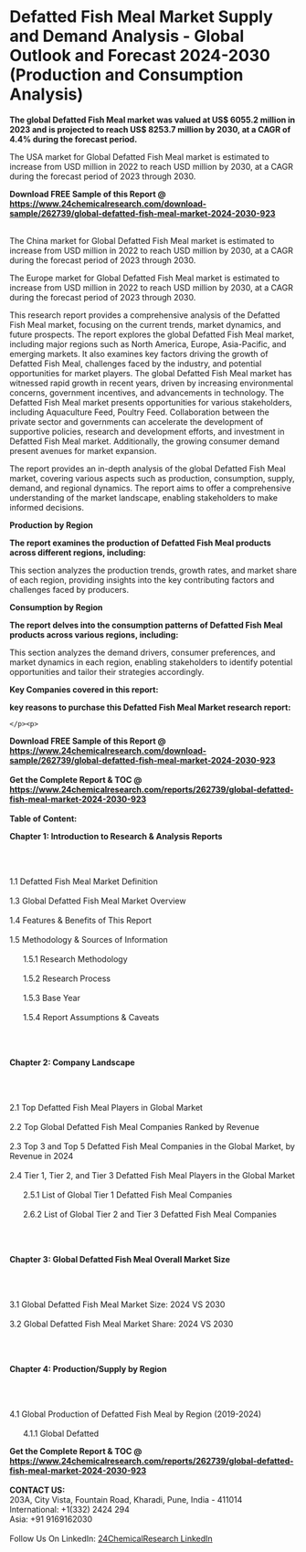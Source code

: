 <h1>Defatted Fish Meal Market Supply and Demand Analysis - Global Outlook and Forecast 2024-2030 (Production and Consumption Analysis)</h1><p><strong>The global Defatted Fish Meal market was valued at US$ 6055.2 million in 2023 and is projected to reach US$ 8253.7 million by 2030, at a CAGR of 4.4% during the forecast period.</strong></p><p>
</p><p>The USA market for Global Defatted Fish Meal market is estimated to increase from USD million in 2022 to reach USD million by 2030, at a CAGR during the forecast period of 2023 through 2030.</p><div><b>Download FREE Sample of this Report @ 
            <a href="https://www.24chemicalresearch.com/download-sample/262739/global-defatted-fish-meal-market-2024-2030-923">
            https://www.24chemicalresearch.com/download-sample/262739/global-defatted-fish-meal-market-2024-2030-923</a></b></div><br><p>
</p><p>The China market for Global Defatted Fish Meal market is estimated to increase from USD million in 2022 to reach USD million by 2030, at a CAGR during the forecast period of 2023 through 2030.</p><p>
</p><p>The Europe market for Global Defatted Fish Meal market is estimated to increase from USD million in 2022 to reach USD million by 2030, at a CAGR during the forecast period of 2023 through 2030.</p><p>
</p><p>This research report provides a comprehensive analysis of the Defatted Fish Meal market, focusing on the current trends, market dynamics, and future prospects. The report explores the global Defatted Fish Meal market, including major regions such as North America, Europe, Asia-Pacific, and emerging markets. It also examines key factors driving the growth of Defatted Fish Meal, challenges faced by the industry, and potential opportunities for market players. The global Defatted Fish Meal market has witnessed rapid growth in recent years, driven by increasing environmental concerns, government incentives, and advancements in technology. The Defatted Fish Meal market presents opportunities for various stakeholders, including Aquaculture Feed, Poultry Feed. Collaboration between the private sector and governments can accelerate the development of supportive policies, research and development efforts, and investment in Defatted Fish Meal market. Additionally, the growing consumer demand present avenues for market expansion.</p><p>
</p><p>The report provides an in-depth analysis of the global Defatted Fish Meal market, covering various aspects such as production, consumption, supply, demand, and regional dynamics. The report aims to offer a comprehensive understanding of the market landscape, enabling stakeholders to make informed decisions.</p><p>
</p><p><strong>Production by Region</strong></p><p>
</p><p><strong>The report examines the production of Defatted Fish Meal products across different regions, including:</strong></p><p>
</p><p>
</p><p>This section analyzes the production trends, growth rates, and market share of each region, providing insights into the key contributing factors and challenges faced by producers.</p><p>
</p><p><strong>Consumption by Region</strong></p><p>
</p><p><strong>The report delves into the consumption patterns of Defatted Fish Meal products across various regions, including:</strong></p><p>
</p><p>
</p><p>This section analyzes the demand drivers, consumer preferences, and market dynamics in each region, enabling stakeholders to identify potential opportunities and tailor their strategies accordingly.</p><p>
<strong>Key Companies covered in this report:</strong></p><p>
</p><p>
</p><p><strong>key reasons to purchase this Defatted Fish Meal Market research report:</strong></p><p>

	</p><p>

</p><div><b>Download FREE Sample of this Report @ 
            <a href="https://www.24chemicalresearch.com/download-sample/262739/global-defatted-fish-meal-market-2024-2030-923">
            https://www.24chemicalresearch.com/download-sample/262739/global-defatted-fish-meal-market-2024-2030-923</a></b></div><br><div><b>Get the Complete Report & TOC @ 
            <a href="https://www.24chemicalresearch.com/reports/262739/global-defatted-fish-meal-market-2024-2030-923">
            https://www.24chemicalresearch.com/reports/262739/global-defatted-fish-meal-market-2024-2030-923</a></b></div><br>
            <b>Table of Content:</b><p><p><strong>Chapter 1: Introduction to Research &amp; Analysis Reports</strong></p><br />
<br />
<p>1.1 Defatted Fish Meal Market Definition<br /><br />
1.3 Global Defatted Fish Meal Market Overview<br /><br />
1.4 Features &amp; Benefits of This Report<br /><br />
1.5 Methodology &amp; Sources of Information<br /><br />
&nbsp;&nbsp;&nbsp;&nbsp;&nbsp; 1.5.1 Research Methodology<br /><br />
&nbsp;&nbsp;&nbsp;&nbsp;&nbsp; 1.5.2 Research Process<br /><br />
&nbsp;&nbsp;&nbsp;&nbsp;&nbsp; 1.5.3 Base Year<br /><br />
&nbsp;&nbsp;&nbsp;&nbsp;&nbsp; 1.5.4 Report Assumptions &amp; Caveats</p><br />
<br />
<p><strong>Chapter 2: Company Landscape</strong></p><br />
<br />
<p>2.1 Top Defatted Fish Meal Players in Global Market<br /><br />
2.2 Top Global Defatted Fish Meal Companies Ranked by Revenue<br /><br />
2.3 Top 3 and Top 5 Defatted Fish Meal Companies in the Global Market, by Revenue in 2024<br /><br />
2.4 Tier 1, Tier 2, and Tier 3 Defatted Fish Meal Players in the Global Market<br /><br />
&nbsp;&nbsp;&nbsp;&nbsp;&nbsp; 2.5.1 List of Global Tier 1 Defatted Fish Meal Companies<br /><br />
&nbsp;&nbsp;&nbsp;&nbsp;&nbsp; 2.6.2 List of Global Tier 2 and Tier 3 Defatted Fish Meal Companies</p><br />
<br />
<p><strong>Chapter 3: Global Defatted Fish Meal Overall Market Size</strong></p><br />
<br />
<p>3.1 Global Defatted Fish Meal Market Size: 2024 VS 2030<br /><br />
3.2 Global Defatted Fish Meal Market Share: 2024 VS 2030</p><br />
<br />
<p><strong>Chapter 4: Production/Supply by Region</strong></p><br />
<br />
<p>4.1 Global Production of Defatted Fish Meal by Region (2019-2024)<br /><br />
&nbsp;&nbsp;&nbsp;&nbsp;&nbsp; 4.1.1 Global Defatted</p><div><b>Get the Complete Report & TOC @ 
            <a href="https://www.24chemicalresearch.com/reports/262739/global-defatted-fish-meal-market-2024-2030-923">
            https://www.24chemicalresearch.com/reports/262739/global-defatted-fish-meal-market-2024-2030-923</a></b></div><br><b>CONTACT US:</b><br>
            203A, City Vista, Fountain Road, Kharadi, Pune, India - 411014<br>
            International: +1(332) 2424 294<br>
            Asia: +91 9169162030 <br><br>
            Follow Us On LinkedIn: <a href="https://www.linkedin.com/company/24chemicalresearch/">24ChemicalResearch LinkedIn</a>